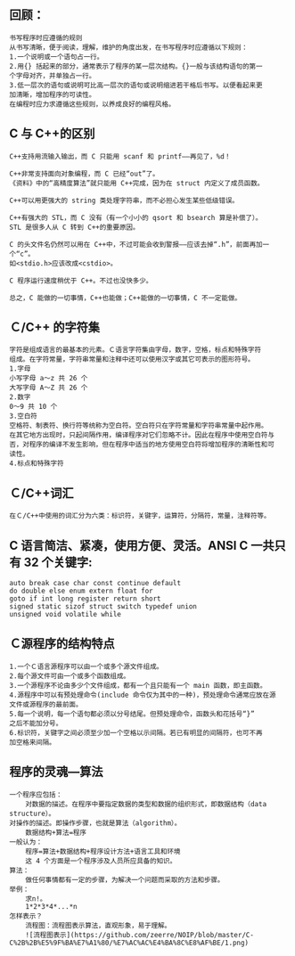 ## 回顾：
    书写程序时应遵循的规则
    从书写清晰，便于阅读，理解，维护的角度出发，在书写程序时应遵循以下规则：
    1.一个说明或一个语句占一行。
    2.用{} 括起来的部分，通常表示了程序的某一层次结构。{}一般与该结构语句的第一
    个字母对齐，并单独占一行。
    3.低一层次的语句或说明可比高一层次的语句或说明缩进若干格后书写。以便看起来更
    加清晰，增加程序的可读性。
    在编程时应力求遵循这些规则，以养成良好的编程风格。

## C 与 C++的区别

    C++支持用流输入输出，而 C 只能用 scanf 和 printf——再见了，%d！

    C++非常支持面向对象编程，而 C 已经“out”了。
    《资料》中的“高精度算法”就只能用 C++完成，因为在 struct 内定义了成员函数。

    C++可以用更强大的 string 类处理字符串，而不必担心发生某些低级错误。

    C++有强大的 STL，而 C 没有（有一个小小的 qsort 和 bsearch 算是补偿了）。
    STL 是很多人从 C 转到 C++的重要原因。

    C 的头文件名仍然可以用在 C++中，不过可能会收到警报——应该去掉“.h”，前面再加一个“c”。
    如<stdio.h>应该改成<cstdio>。

    C 程序运行速度稍优于 C++。不过也没快多少。

    总之，C 能做的一切事情，C++也能做；C++能做的一切事情，C 不一定能做。

## Ｃ/C++ 的字符集

    字符是组成语言的最基本的元素。Ｃ语言字符集由字母，数字，空格，标点和特殊字符
    组成。在字符常量，字符串常量和注释中还可以使用汉字或其它可表示的图形符号。
    1.字母
    小写字母 a～z 共 26 个
    大写字母 A～Z 共 26 个
    2.数字
    0～9 共 10 个
    3.空白符
    空格符、制表符、换行符等统称为空白符。空白符只在字符常量和字符串常量中起作用。
    在其它地方出现时，只起间隔作用，编译程序对它们忽略不计。因此在程序中使用空白符与
    否，对程序的编译不发生影响，但在程序中适当的地方使用空白符将增加程序的清晰性和可
    读性。
    4.标点和特殊字符

## Ｃ/C++词汇
    在Ｃ/C++中使用的词汇分为六类：标识符，关键字，运算符，分隔符，常量，注释符等。

## C 语言简洁、紧凑，使用方便、灵活。ANSI C 一共只有 32 个关键字:
    auto break case char const continue default
    do double else enum extern float for
    goto if int long register return short
    signed static sizof struct switch typedef union
    unsigned void volatile while

## Ｃ源程序的结构特点

    1.一个Ｃ语言源程序可以由一个或多个源文件组成。
    2.每个源文件可由一个或多个函数组成。
    3.一个源程序不论由多少个文件组成，都有一个且只能有一个 main 函数，即主函数。
    4.源程序中可以有预处理命令(include 命令仅为其中的一种)，预处理命令通常应放在源
    文件或源程序的最前面。
    5.每一个说明，每一个语句都必须以分号结尾。但预处理命令，函数头和花括号“}”
    之后不能加分号。
    6.标识符，关键字之间必须至少加一个空格以示间隔。若已有明显的间隔符，也可不再
    加空格来间隔。

## 程序的灵魂—算法

    一个程序应包括：
        对数据的描述。在程序中要指定数据的类型和数据的组织形式，即数据结构（data structure）。
    对操作的描述。即操作步骤，也就是算法（algorithm）。
        数据结构+算法=程序
    一般认为：
        程序=算法+数据结构+程序设计方法+语言工具和环境
        这 4 个方面是一个程序涉及人员所应具备的知识。
    算法：
        做任何事情都有一定的步骤，为解决一个问题而采取的方法和步骤。
    举例：
        求n!。
        1*2*3*4*...*n
    怎样表示？
        流程图：流程图表示算法，直观形象，易于理解。    
        ![流程图表示](https://github.com/zeerre/NOIP/blob/master/C-C%2B%2B%E5%9F%BA%E7%A1%80/%E7%AC%AC%E4%BA%8C%E8%AF%BE/1.png)
